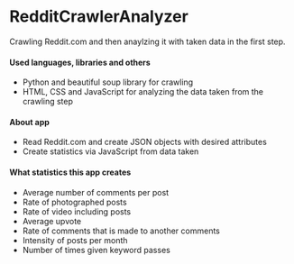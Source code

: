 # RedditCrawlerAnalyzer
Crawling Reddit.com and then anaylzing it with taken data in the first step.

<h4> Used languages, libraries and others </h4>

<ul>
  <li> Python and beautiful soup library for crawling </li>
  <li> HTML, CSS and JavaScript for analyzing the data taken from the crawling step </li>
</ul>

<h4> About app </h4>
<ul>
  <li> Read Reddit.com and create JSON objects with desired attributes </li>
  <li> Create statistics via JavaScript from data taken </li>
  </ul>

<h4> What statistics this app creates </h4>
<ul> 
<li> Average number of comments per post </li>
<li> Rate of photographed posts </li>
<li> Rate of video including posts </li>
<li> Average upvote </li>
<li> Rate of comments that is made to another comments </li>
<li> Intensity of posts per month </li>
<li> Number of times given keyword passes </li>
</ul>
